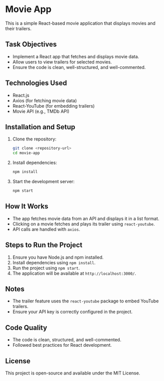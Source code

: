 # Movie App

This is a simple React-based movie application that displays movies and their trailers.

## Task Objectives
- Implement a React app that fetches and displays movie data.
- Allow users to view trailers for selected movies.
- Ensure the code is clean, well-structured, and well-commented.

## Technologies Used
- React.js
- Axios (for fetching movie data)
- React-YouTube (for embedding trailers)
- Movie API (e.g., TMDb API)

## Installation and Setup

1. Clone the repository:
   ```bash
   git clone <repository-url>
   cd movie-app
   ```
2. Install dependencies:
   ```bash
   npm install
   ```
3. Start the development server:
   ```bash
   npm start
   ```

## How It Works
- The app fetches movie data from an API and displays it in a list format.
- Clicking on a movie fetches and plays its trailer using `react-youtube`.
- API calls are handled with `axios`.

## Steps to Run the Project
1. Ensure you have Node.js and npm installed.
2. Install dependencies using `npm install`.
3. Run the project using `npm start`.
4. The application will be available at `http://localhost:3000/`.

## Notes
- The trailer feature uses the `react-youtube` package to embed YouTube trailers.
- Ensure your API key is correctly configured in the project.

## Code Quality
- The code is clean, structured, and well-commented.
- Followed best practices for React development.

## License
This project is open-source and available under the MIT License.

